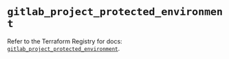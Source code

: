 # `gitlab_project_protected_environment`

Refer to the Terraform Registry for docs: [`gitlab_project_protected_environment`](https://registry.terraform.io/providers/gitlabhq/gitlab/16.11.0/docs/resources/project_protected_environment).

